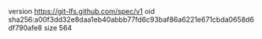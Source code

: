 version https://git-lfs.github.com/spec/v1
oid sha256:a00f3dd32e8daa1eb40abbb77fd6c93baf86a6221e671cbda0658d6df790afe8
size 564
